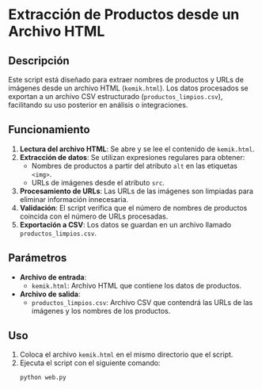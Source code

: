 # Extracción de Productos desde un Archivo HTML

## Descripción
Este script está diseñado para extraer nombres de productos y URLs de imágenes desde un archivo HTML (`kemik.html`). Los datos procesados se exportan a un archivo CSV estructurado (`productos_limpios.csv`), facilitando su uso posterior en análisis o integraciones.

## Funcionamiento
1. **Lectura del archivo HTML**: Se abre y se lee el contenido de `kemik.html`.
2. **Extracción de datos**: Se utilizan expresiones regulares para obtener:
   - Nombres de productos a partir del atributo `alt` en las etiquetas `<img>`.
   - URLs de imágenes desde el atributo `src`.
3. **Procesamiento de URLs**: Las URLs de las imágenes son limpiadas para eliminar información innecesaria.
4. **Validación**: El script verifica que el número de nombres de productos coincida con el número de URLs procesadas.
5. **Exportación a CSV**: Los datos se guardan en un archivo llamado `productos_limpios.csv`.

## Parámetros
- **Archivo de entrada**:
  - `kemik.html`: Archivo HTML que contiene los datos de productos.
- **Archivo de salida**:
  - `productos_limpios.csv`: Archivo CSV que contendrá las URLs de las imágenes y los nombres de los productos.

## Uso
1. Coloca el archivo `kemik.html` en el mismo directorio que el script.
2. Ejecuta el script con el siguiente comando:
   ```bash
   python web.py
